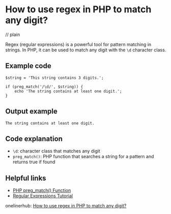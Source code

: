 # How to use regex in PHP to match any digit?
// plain

Regex (regular expressions) is a powerful tool for pattern matching in strings. In PHP, it can be used to match any digit with the `\d` character class.

## Example code

```
$string = 'This string contains 3 digits.';

if (preg_match('/\d/', $string)) {
    echo 'The string contains at least one digit.';
}
```

## Output example

```
The string contains at least one digit.
```

## Code explanation

- `\d`: character class that matches any digit
- `preg_match()`: PHP function that searches a string for a pattern and returns true if found

## Helpful links
- [PHP preg_match() Function](https://www.w3schools.com/php/func_preg_match.asp)
- [Regular Expressions Tutorial](https://www.regular-expressions.info/tutorial.html)

onelinerhub: [How to use regex in PHP to match any digit?](https://onelinerhub.com/php-regex/how-to-use-regex-in-php-to-match-any-digit)